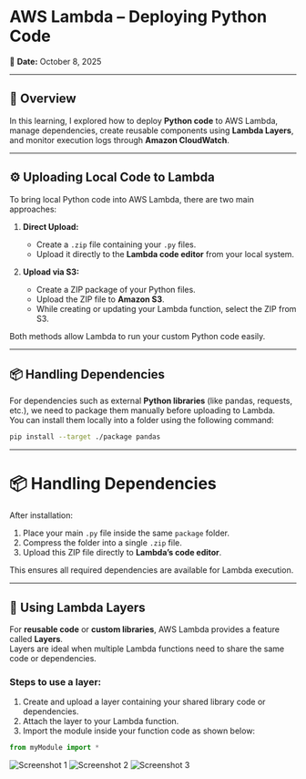 # AWS Lambda – Deploying Python Code  
📅 **Date:** October 8, 2025  

---

## 🧠 Overview  

In this learning, I explored how to deploy **Python code** to AWS Lambda, manage dependencies, create reusable components using **Lambda Layers**, and monitor execution logs through **Amazon CloudWatch**.

---

## ⚙️ Uploading Local Code to Lambda  

To bring local Python code into AWS Lambda, there are two main approaches:

1. **Direct Upload:**  
   - Create a `.zip` file containing your `.py` files.  
   - Upload it directly to the **Lambda code editor** from your local system.

2. **Upload via S3:**  
   - Create a ZIP package of your Python files.  
   - Upload the ZIP file to **Amazon S3**.  
   - While creating or updating your Lambda function, select the ZIP from S3.

Both methods allow Lambda to run your custom Python code easily.

---

## 📦 Handling Dependencies  

For dependencies such as external **Python libraries** (like pandas, requests, etc.), we need to package them manually before uploading to Lambda.  
You can install them locally into a folder using the following command:

```bash
pip install --target ./package pandas

```

---
# 📦 Handling Dependencies

After installation:

1. Place your main `.py` file inside the same `package` folder.  
2. Compress the folder into a single `.zip` file.  
3. Upload this ZIP file directly to **Lambda’s code editor**.  

This ensures all required dependencies are available for Lambda execution.

---

## 🧩 Using Lambda Layers

For **reusable code** or **custom libraries**, AWS Lambda provides a feature called **Layers**.  
Layers are ideal when multiple Lambda functions need to share the same code or dependencies.

### Steps to use a layer:
1. Create and upload a layer containing your shared library code or dependencies.  
2. Attach the layer to your Lambda function.  
3. Import the module inside your function code as shown below:

```python
from myModule import *
```

![Screenshot 1](./docs/screenshot1.png)
![Screenshot 2](./docs/screenshot2.png)
![Screenshot 3](./docs/screenshot3.png)


